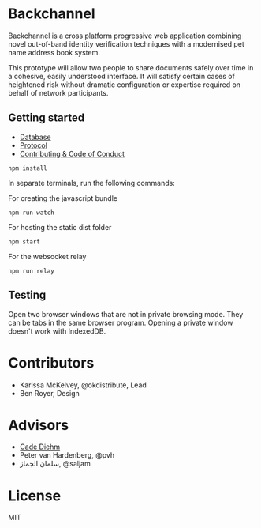 # Backchannel

Backchannel is a cross platform progressive web application combining novel
out-of-band identity verification techniques with a modernised pet name address book system. 

This prototype will allow two people to share documents safely over time in
a cohesive, easily understood interface. It will satisfy certain
cases of heightened risk without dramatic configuration or expertise required
on behalf of network participants.

## Getting started

* [Database](docs/database.md)
* [Protocol](docs/protocol.md)
* [Contributing & Code of Conduct](docs/contributing.md)

```
npm install
```

In separate terminals, run the following commands:


For creating the javascript bundle

```
npm run watch
```

For hosting the static dist folder

```
npm start
```

For the websocket relay

```
npm run relay
```

## Testing

Open two browser windows that are not in private browsing mode. They can be
tabs in the same browser program. Opening a private window doesn't work with
IndexedDB.

# Contributors

* Karissa McKelvey, @okdistribute, Lead 
* Ben Royer, Design

# Advisors

* [Cade Diehm](https://shiba.computer/)
* Peter van Hardenberg, @pvh
* سلمان الجماز, @saljam

# License

MIT
